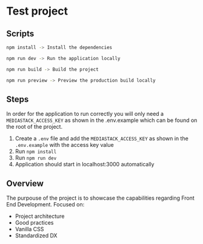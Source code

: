 # Test project

## Scripts

```bash
npm install -> Install the dependencies
```
```bash
npm run dev -> Run the application locally
```
```bash
npm run build -> Build the project
```
```bash
npm run preview -> Preview the production build locally
```

## Steps

In order for the application to run correctly you will only need a `MEDIASTACK_ACCESS_KEY` as shown in the .env.example which can be found on the root of the project.

1. Create a `.env` file and add the `MEDIASTACK_ACCESS_KEY` as shown in the `.env.example` with the access key value
2. Run `npm install`
3. Run `npm run dev`
4. Application should start in localhost:3000 automatically

## Overview

The purpouse of the project is to showcase the capabilities regarding Front End Development. Focused on:
- Project architecture
- Good practices
- Vanilla CSS
- Standardized DX